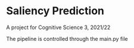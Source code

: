 # Saliency Prediction
A project for Cognitive Science 3, 2021/22

The pipeline is controlled through the main.py file

